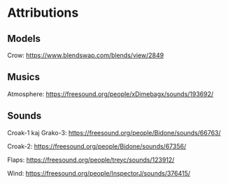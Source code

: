 # Attributions


## Models

Crow: https://www.blendswap.com/blends/view/2849

## Musics

Atmosphere: https://freesound.org/people/xDimebagx/sounds/193692/

## Sounds

Croak-1 kaj Grako-3: https://freesound.org/people/Bidone/sounds/66763/

Croak-2: https://freesound.org/people/Bidone/sounds/67356/

Flaps: https://freesound.org/people/treyc/sounds/123912/

Wind: https://freesound.org/people/InspectorJ/sounds/376415/

